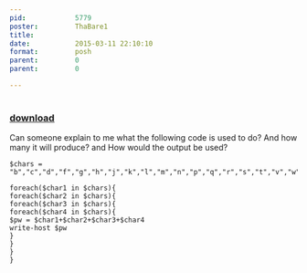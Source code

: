 ```yaml
---
pid:            5779
poster:         ThaBare1
title:          
date:           2015-03-11 22:10:10
format:         posh
parent:         0
parent:         0

---
```


# 

### [download](5779.ps1)

Can someone explain to me what the following code is used to do? And how many it will produce? and How would the output be used?

```posh
$chars = "b","c","d","f","g","h","j","k","l","m","n","p","q","r","s","t","v","w","x","y","z" 

foreach($char1 in $chars){ 
foreach($char2 in $chars){ 
foreach($char3 in $chars){ 
foreach($char4 in $chars){ 
$pw = $char1+$char2+$char3+$char4 
write-host $pw 
} 
} 
}	
}
```
